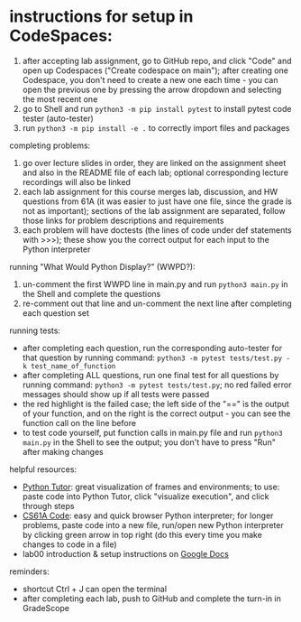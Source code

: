 # instructions for setup in CodeSpaces:

1. after accepting lab assignment, go to GitHub repo, and click "Code" and open up Codespaces ("Create codespace on main"); after creating one Codespace, you don't need to create a new one each time - you can open the previous one by pressing the arrow dropdown and selecting the most recent one
2. go to Shell and run ```python3 -m pip install pytest``` to install pytest code tester (auto-tester)
3. run ```python3 -m pip install -e .``` to correctly import files and packages
  
completing problems:
  
1. go over lecture slides in order, they are linked on the assignment sheet and also in the README file of each lab; optional corresponding lecture recordings will also be linked
2. each lab assignment for this course merges lab, discussion, and HW questions from 61A (it was easier to just have one file, since the grade is not as important); sections of the lab assignment are separated, follow those links for problem descriptions and requirements
3. each problem will have doctests (the lines of code under def statements with >>>); these show you the correct output for each input to the Python interpreter
  
running "What Would Python Display?" (WWPD?):
  
1. un-comment the first WWPD line in main.py and run ```python3 main.py``` in the Shell and complete the questions
2. re-comment out that line and un-comment the next line after completing each question set
  
running tests:
  
- after completing each question, run the corresponding auto-tester for that question by running command: ```python3 -m pytest tests/test.py -k test_name_of_function``` 
- after completing ALL questions, run one final test for all questions by running command: ```python3 -m pytest tests/test.py```; no red failed error messages should show up if all tests were passed
- the red highlight is the failed case; the left side of the "==" is the output of your function, and on the right is the correct output - you can see the function call on the line before  
- to test code yourself, put function calls in main.py file and run ```python3 main.py``` in the Shell to see the output; you don't have to press "Run" after making changes
  
helpful resources: 
 
- [Python Tutor](https://pythontutor.com/composingprograms.html#mode=edit): great visualization of frames and environments; to use: paste code into Python Tutor, click "visualize execution", and click through steps
- [CS61A Code](https://code.cs61a.org/): easy and quick browser Python interpreter; for longer problems, paste code into a new file, run/open new Python interpreter by clicking green arrow in top right (do this every time you make changes to code in a file)
- lab00 introduction & setup instructions on [Google Docs](https://docs.google.com/document/d/1YCo1iS3mdplKRYAResNNE8yLeJFYGdn9JhwUQyip3YI/edit?usp=sharing)

reminders:
  
- shortcut Ctrl + J can open the terminal
- after completing each lab, push to GitHub and complete the turn-in in GradeScope
